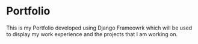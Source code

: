 # Portfolio
This is my Portfolio developed using Django Frameowrk which will be used to display my work experience and the projects that I am working on.
